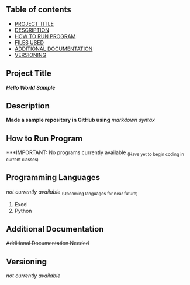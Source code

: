 ## Table of contents

- [PROJECT TITLE](#project-title)
- [DESCRIPTION](#description)
- [HOW TO RUN PROGRAM](#how-to-run-program)
- [FILES USED](#programming-languages)
- [ADDITIONAL DOCUMENTATION](#additional-documentation)
- [VERSIONING](#versioning)

## Project Title

***Hello World Sample*** 

## Description

**Made a sample repository in GitHub using** _markdown syntax_

## How to Run Program 

***IMPORTANT: No programs currently available
<sub>(Have yet to begin coding in current classes)</sub>

## Programming Languages  

*not currently available* <sub>(Upcoming languages for near future)</sub>
1. Excel 
2. Python 


## Additional Documentation

~~Additional Documentation Needed~~


## Versioning

*not currently available*
